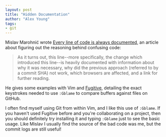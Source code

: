 ```yaml
---
layout: post
title: "Hidden Documentation"
author: "Alex Young"
tags: 
- git
---
```


Mislav Marohnić wrote [Every line of code is always documented](http://mislav.uniqpath.com/2014/02/hidden-documentation/), an article about figuring out the reasoning behind confusing code:

> As it turns out, this line--more specifically, the change which introduced this line--is heavily documented with information about why it was necessary, why did the previous approach (referred to by a commit SHA) not work, which browsers are affected, and a link for further reading.

He gives some examples with Vim and [Fugitive](https://github.com/tpope/vim-fugitive), detailing the exact keystrokes needed to use `:Gblame` to compare buffers against files on GitHub.

I often find myself using Git from within Vim, and I like this use of `:Gblame`.  If you haven't used Fugitive before and you're collaborating on a project, then you should definitely try installing it and typing `:Gblame` just to see the basic usage.  Like Mislav I usually find the source of the bad code was me, but the commit logs are still useful!
